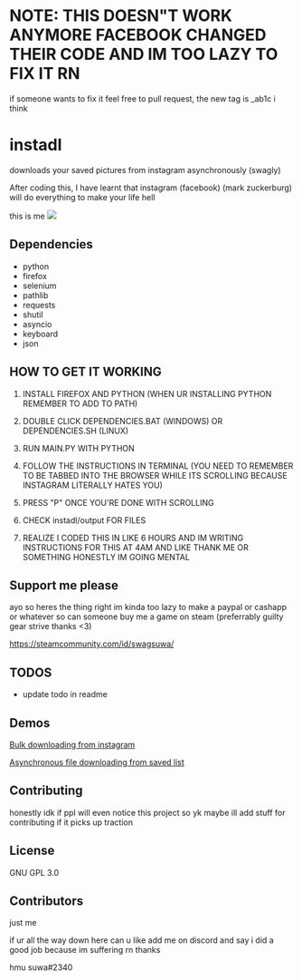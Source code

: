 # NOTE: THIS DOESN"T WORK ANYMORE FACEBOOK CHANGED THEIR CODE AND IM TOO LAZY TO FIX IT RN

if someone wants to fix it feel free to pull request, the new tag is _ab1c i think

# instadl
downloads your saved pictures from instagram asynchronously (swagly)

After coding this, I have learnt that instagram (facebook) (mark zuckerburg) will do everything to make your life hell

this is me
<img src="https://cdn.discordapp.com/attachments/879261281473937451/1008103668383481876/15943253.png">


## Dependencies

  - python
  - firefox
  - selenium
  - pathlib
  - requests
  - shutil
  - asyncio
  - keyboard
  - json
  
## HOW TO GET IT WORKING

1. INSTALL FIREFOX AND PYTHON (WHEN UR INSTALLING PYTHON REMEMBER TO ADD TO PATH)

2. DOUBLE CLICK DEPENDENCIES.BAT (WINDOWS) OR DEPENDENCIES.SH (LINUX)

3. RUN MAIN.PY WITH PYTHON

4. FOLLOW THE INSTRUCTIONS IN TERMINAL (YOU NEED TO REMEMBER TO BE TABBED INTO THE BROWSER WHILE ITS SCROLLING BECAUSE INSTAGRAM LITERALLY HATES YOU)

5. PRESS "P" ONCE YOU'RE DONE WITH SCROLLING

6. CHECK instadl/output FOR FILES

7. REALIZE I CODED THIS IN LIKE 6 HOURS AND IM WRITING INSTRUCTIONS FOR THIS AT 4AM AND LIKE THANK ME OR SOMETHING HONESTLY IM GOING MENTAL


## Support me please

ayo so heres the thing right im kinda too lazy to make a paypal or cashapp or whatever so can someone buy me a game on steam (preferrably guilty gear strive thanks <3)

https://steamcommunity.com/id/swagsuwa/


## TODOS
- update todo in readme

## Demos

<a href="https://www.youtube.com/watch?v=SUbdZLqv-jM">Bulk downloading from instagram<a>

<a href="https://www.youtube.com/watch?v=BNZ3bMfzW1k">Asynchronous file downloading from saved list<a>


## Contributing

honestly idk if ppl will even notice this project so yk maybe ill add stuff for contributing if it picks up traction


## License
GNU GPL 3.0

## Contributors

just me


if ur all the way down here can u like add me on discord and say i did a good job because im suffering rn thanks

hmu suwa#2340

